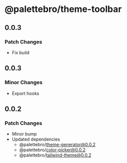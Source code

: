 # @palettebro/theme-toolbar

## 0.0.3

### Patch Changes

- Fix build

## 0.0.3

### Minor Changes

- Export hooks

## 0.0.2

### Patch Changes

- Minor bump
- Updated dependencies
  - @palettebro/theme-generator@0.0.2
  - @palettebro/color-picker@0.0.2
  - @palettebro/tailwind-theme@0.0.2
